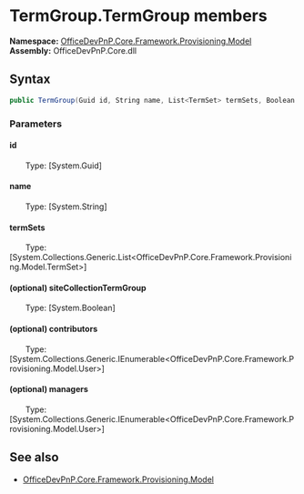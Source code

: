 # TermGroup.TermGroup members 
**Namespace:** [OfficeDevPnP.Core.Framework.Provisioning.Model](OfficeDevPnP.Core.Framework.Provisioning.Model.md)  
**Assembly:** OfficeDevPnP.Core.dll  
## Syntax
```C#
public TermGroup(Guid id, String name, List<TermSet> termSets, Boolean siteCollectionTermGroup, IEnumerable<User> contributors, IEnumerable<User> managers)
```
### Parameters
#### id
&emsp;&emsp;Type: [System.Guid] 
#### 
#### name
&emsp;&emsp;Type: [System.String] 
#### 
#### termSets
&emsp;&emsp;Type: [System.Collections.Generic.List<OfficeDevPnP.Core.Framework.Provisioning.Model.TermSet>] 
#### 
#### (optional) siteCollectionTermGroup
&emsp;&emsp;Type: [System.Boolean] 
#### 
#### (optional) contributors
&emsp;&emsp;Type: [System.Collections.Generic.IEnumerable<OfficeDevPnP.Core.Framework.Provisioning.Model.User>] 
#### 
#### (optional) managers
&emsp;&emsp;Type: [System.Collections.Generic.IEnumerable<OfficeDevPnP.Core.Framework.Provisioning.Model.User>] 
#### 
## See also
- [OfficeDevPnP.Core.Framework.Provisioning.Model](OfficeDevPnP.Core.Framework.Provisioning.Model.md)
